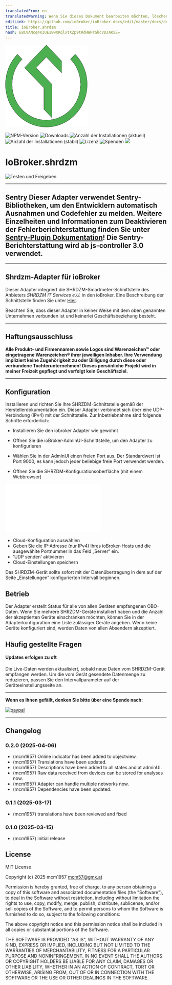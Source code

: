 ```yaml
---
translatedFrom: en
translatedWarning: Wenn Sie dieses Dokument bearbeiten möchten, löschen Sie bitte das Feld "translationsFrom". Andernfalls wird dieses Dokument automatisch erneut übersetzt
editLink: https://github.com/ioBroker/ioBroker.docs/edit/master/docs/de/adapterref/iobroker.shrdzm/README.md
title: ioBroker.shrdzm
hash: E8CVANcq4KIUE18wXRqlxtXZp9tRdHWHrGhcVDJAK5E=
---
```

![Logo](../../../en/adapterref/iobroker.shrdzm/admin/shrdzm.png)

![NPM-Version](http://img.shields.io/npm/v/iobroker.shrdzm.svg)
![Downloads](https://img.shields.io/npm/dm/iobroker.shrdzm.svg)
![Anzahl der Installationen (aktuell)](http://iobroker.live/badges/shrdzm-installed.svg)
![Anzahl der Installationen (stabil)](http://iobroker.live/badges/shrdzm-stable.svg)
![Lizenz](https://img.shields.io/github/license/mcm4iob/ioBroker.shrdzm?style=flat)
![Spenden](https://img.shields.io/badge/paypal-donate%20|%20spenden-blue.svg)
![](https://img.shields.io/static/v1?label=Sponsor&message=%E2%9D%A4&logo=GitHub&color=%23fe8e86)

# IoBroker.shrdzm
![Testen und Freigeben](https://github.com/mcm4iob/ioBroker.shrdzm/workflows/Test%20and%20Release/badge.svg)

**************************************************************************************************************

## Sentry **Dieser Adapter verwendet Sentry-Bibliotheken, um den Entwicklern automatisch Ausnahmen und Codefehler zu melden.** Weitere Einzelheiten und Informationen zum Deaktivieren der Fehlerberichterstattung finden Sie unter [Sentry-Plugin Dokumentation](https://github.com/ioBroker/plugin-sentry#plugin-sentry)! Die Sentry-Berichterstattung wird ab js-controller 3.0 verwendet.
**************************************************************************************************************

## Shrdzm-Adapter für ioBroker
Dieser Adapter integriert die SHRDZM-Smartmeter-Schnittstelle des Anbieters *SHRDZM IT Services e.U.* in den ioBroker. Eine Beschreibung der Schnittstelle finden Sie unter [Hier](https://cms.shrdzm.com/produkt/smartmeter-modul/).

Beachten Sie, dass dieser Adapter in keiner Weise mit dem oben genannten Unternehmen verbunden ist und keinerlei Geschäftsbeziehung besteht.

**************************************************************************************************************

## Haftungsausschluss
**Alle Produkt- und Firmennamen sowie Logos sind Warenzeichen™ oder eingetragene Warenzeichen® ihrer jeweiligen Inhaber. Ihre Verwendung impliziert keine Zugehörigkeit zu oder Billigung durch diese oder verbundene Tochterunternehmen! Dieses persönliche Projekt wird in meiner Freizeit gepflegt und verfolgt kein Geschäftsziel.**

**************************************************************************************************************

## Konfiguration
Installieren und richten Sie Ihre SHRZDM-Schnittstelle gemäß der Herstellerdokumentation ein. Dieser Adapter verbindet sich über eine UDP-Verbindung (IPv4) mit der Schnittstelle. Zur Inbetriebnahme sind folgende Schritte erforderlich:

- Installieren Sie den iobroker Adapter wie gewohnt
- Öffnen Sie die ioBroker-AdminUI-Schnittstelle, um den Adapter zu konfigurieren
- Wählen Sie in der AdminUI einen freien Port aus. Der Standardwert ist Port 9000, es kann jedoch jeder beliebige freie Port verwendet werden.

- Öffnen Sie die SHRZDM-Konfigurationsoberfläche (mit einem Webbrowser)

![Alternativtext](../../../en/adapterref/iobroker.shrdzm/doc/shrzdm-cloud.pgn)

- Cloud-Konfiguration auswählen
- Geben Sie die IP-Adresse (nur IPv4) Ihres ioBroker-Hosts und die ausgewählte Portnummer in das Feld „Server“ ein.
- 'UDP senden' aktivieren
- Cloud-Einstellungen speichern

Das SHRDZM-Gerät sollte sofort mit der Datenübertragung in dem auf der Seite „Einstellungen“ konfigurierten Intervall beginnen.

## Betrieb
Der Adapter erstellt Status für alle von allen Geräten empfangenen OBO-Daten. Wenn Sie mehrere SHRZDM-Geräte installiert haben und die Anzahl der akzeptierten Geräte einschränken möchten, können Sie in der Adapterkonfiguration eine Liste zulässiger Geräte angeben. Wenn keine Geräte konfiguriert sind, werden Daten von allen Absendern akzeptiert.

## Häufig gestellte Fragen
#### Updates erfolgen zu oft
Die Live-Daten werden aktualisiert, sobald neue Daten vom SHRDZM-Gerät empfangen werden. Um die vom Gerät gesendete Datenmenge zu reduzieren, passen Sie den Intervallparameter auf der Geräteeinstellungsseite an.

**************************************************************************************************************

**Wenn es Ihnen gefällt, denken Sie bitte über eine Spende nach:**

[![paypal](https://www.paypalobjects.com/en_US/DK/i/btn/btn_donateCC_LG.gif)](https://paypal.me/mcm1957atIoBroker)

**************************************************************************************************************

## Changelog
<!--
    Placeholder for the next version (at the beginning of the line):
    ### **WORK IN PROGRESS**
-->
### 0.2.0 (2025-04-06)
* (mcm1957) Online indicator has been added to objectview.
* (mcm1957) Translations have been updated.
* (mcm1957) Descriptions have been added to all states and at adminUI.
* (mcm1957) Raw data received from devices can be stored for analyses now.
* (mcm1957) Adapter can handle multiple networks now. 
* (mcm1957) Dependencies have been updated.

### 0.1.1 (2025-03-17)
* (mcm1957) translations have been reviewed and fixed

### 0.1.0 (2025-03-15)
* (mcm1957) initial release

## License
MIT License

Copyright (c) 2025 mcm1957 <mcm57@gmx.at>

Permission is hereby granted, free of charge, to any person obtaining a copy
of this software and associated documentation files (the "Software"), to deal
in the Software without restriction, including without limitation the rights
to use, copy, modify, merge, publish, distribute, sublicense, and/or sell
copies of the Software, and to permit persons to whom the Software is
furnished to do so, subject to the following conditions:

The above copyright notice and this permission notice shall be included in all
copies or substantial portions of the Software.

THE SOFTWARE IS PROVIDED "AS IS", WITHOUT WARRANTY OF ANY KIND, EXPRESS OR
IMPLIED, INCLUDING BUT NOT LIMITED TO THE WARRANTIES OF MERCHANTABILITY,
FITNESS FOR A PARTICULAR PURPOSE AND NONINFRINGEMENT. IN NO EVENT SHALL THE
AUTHORS OR COPYRIGHT HOLDERS BE LIABLE FOR ANY CLAIM, DAMAGES OR OTHER
LIABILITY, WHETHER IN AN ACTION OF CONTRACT, TORT OR OTHERWISE, ARISING FROM,
OUT OF OR IN CONNECTION WITH THE SOFTWARE OR THE USE OR OTHER DEALINGS IN THE
SOFTWARE.